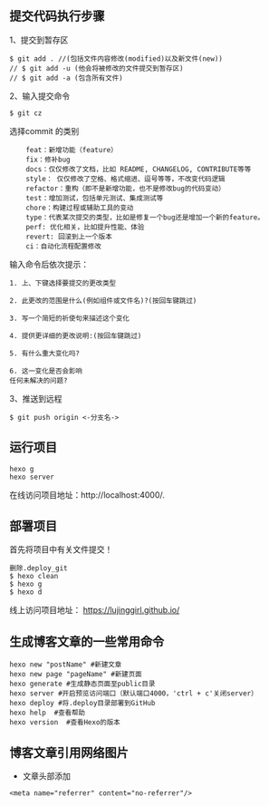 ## 提交代码执行步骤
1、提交到暂存区
```
$ git add . //(包括文件内容修改(modified)以及新文件(new))
// $ git add -u (他会将被修改的文件提交到暂存区)
// $ git add -a (包含所有文件)
```
2、输入提交命令
```
$ git cz
```
选择commit 的类别
```
    feat：新增功能（feature）
    fix：修补bug
    docs：仅仅修改了文档，比如 README, CHANGELOG, CONTRIBUTE等等
    style： 仅仅修改了空格、格式缩进、逗号等等，不改变代码逻辑
    refactor：重构（即不是新增功能，也不是修改bug的代码变动）
    test：增加测试，包括单元测试、集成测试等
    chore：构建过程或辅助工具的变动
    type：代表某次提交的类型，比如是修复一个bug还是增加一个新的feature。
    perf: 优化相关，比如提升性能、体验
    revert: 回滚到上一个版本
    ci：自动化流程配置修改
```
输入命令后依次提示：
```
1. 上、下键选择要提交的更改类型

2. 此更改的范围是什么(例如组件或文件名)?(按回车键跳过)

3. 写一个简短的祈使句来描述这个变化

4. 提供更详细的更改说明:(按回车键跳过)

5. 有什么重大变化吗?

6. 这一变化是否会影响
任何未解决的问题?
```
3、推送到远程
```
$ git push origin <-分支名->
```
## 运行项目
```
hexo g
hexo server
```
在线访问项目地址：http://localhost:4000/.

## 部署项目
首先将项目中有关文件提交！
```
删除.deploy_git
$ hexo clean 
$ hexo g
$ hexo d
```
线上访问项目地址： https://lujinggirl.github.io/

## 生成博客文章的一些常用命令
```
hexo new "postName" #新建文章  
hexo new page "pageName" #新建页面  
hexo generate #生成静态页面至public目录  
hexo server #开启预览访问端口（默认端口4000，'ctrl + c'关闭server）  
hexo deploy #将.deploy目录部署到GitHub  
hexo help  #查看帮助  
hexo version  #查看Hexo的版本
```
## 博客文章引用网络图片
* 文章头部添加
```
<meta name="referrer" content="no-referrer"/>
```